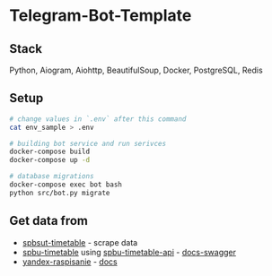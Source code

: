 # Telegram-Bot-Template
## Stack
Python, Aiogram, Aiohttp, BeautifulSoup,
Docker, PostgreSQL, Redis
## Setup
```bash
# change values in `.env` after this command
cat env_sample > .env

# building bot service and run serivces
docker-compose build
docker-compose up -d

# database migrations
docker-compose exec bot bash
python src/bot.py migrate
```

## Get data from
 * [spbsut-timetable](https://www.sut.ru/studentu/raspisanie/raspisanie-zanyatiy-studentov-ochnoy-i-vecherney-form-obucheniya) - scrape data
 * [spbu-timetable](https://timetable.spbu.ru/) using [spbu-timetable-api](https://timetable.spbu.ru/api/v1/) - [docs-swagger](https://timetable.spbu.ru/docs/v1/swagger)
 * [yandex-raspisanie](https://api.rasp.yandex.net/v3.0/) - [docs](https://yandex.ru/dev/rasp/doc/reference/schedule-point-point.html)
